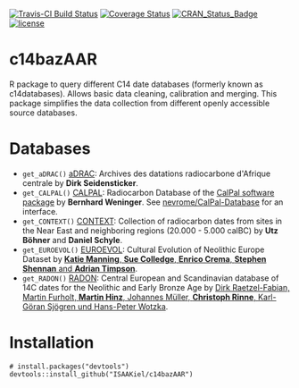 [![Travis-CI Build Status](https://travis-ci.org/ISAAKiel/c14bazAAR.svg?branch=master)](https://travis-ci.org/ISAAKiel/c14bazAAR) [![Coverage Status](https://img.shields.io/codecov/c/github/ISAAKiel/c14bazAAR/master.svg)](https://codecov.io/github/ISAAKiel/c14bazAAR?branch=master)
[![CRAN\_Status\_Badge](http://www.r-pkg.org/badges/version/mortAAR)](http://cran.r-project.org/package=mortAAR)
[![license](https://img.shields.io/badge/license-GPL%202-B50B82.svg)](https://www.r-project.org/Licenses/GPL-2)

# c14bazAAR

R package to query different C14 date databases (formerly known as c14databases). Allows basic data cleaning, calibration and merging. This package simplifies the data collection from different openly accessible source databases. 

# Databases

* `get_aDRAC()` [aDRAC](https://github.com/dirkseidensticker/aDRAC): Archives des datations radiocarbone d'Afrique centrale by **Dirk Seidensticker**.
* `get_CALPAL()` [CALPAL](https://uni-koeln.academia.edu/BernhardWeninger/CalPal): Radiocarbon Database of the [CalPal software package](http://monrepos-rgzm.de/forschung/ausstattung.html#calpal) by **Bernhard Weninger**. See [nevrome/CalPal-Database](https://github.com/nevrome/CalPal-Database) for an interface.
* `get_CONTEXT()` [CONTEXT](http://context-database.uni-koeln.de/): Collection of radiocarbon dates from sites in the Near East and neighboring regions (20.000 - 5.000 calBC) by **Utz Böhner** and **Daniel Schyle**.
* `get_EUROEVOL()` [EUROEVOL](http://discovery.ucl.ac.uk/1469811/): Cultural Evolution of Neolithic Europe Dataset by [**Katie Manning**, **Sue Colledge**, **Enrico Crema**, **Stephen Shennan** and **Adrian Timpson**](http://openarchaeologydata.metajnl.com/articles/10.5334/joad.40/).
* `get_RADON()` [RADON](http://radon.ufg.uni-kiel.de/): Central European and Scandinavian database of 14C dates for the Neolithic and Early Bronze Age by [Dirk Raetzel-Fabian, Martin Furholt, **Martin Hinz**, Johannes Müller, **Christoph Rinne**, Karl-Göran Sjögren und Hans-Peter Wotzka](http://www.jna.uni-kiel.de/index.php/jna/article/view/65).

# Installation
```
# install.packages("devtools")
devtools::install_github("ISAAKiel/c14bazAAR")
```

